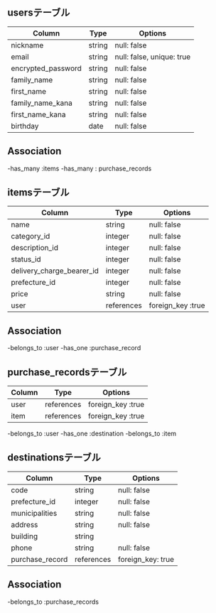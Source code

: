 ## usersテーブル

|Column                     |Type                       |Options                   |
|---------------------------|---------------------------|--------------------------|
|nickname                   |string                     |null: false               |
|email                      |string                     |null: false, unique: true |
|encrypted_password         |string                     |null: false               |
|family_name                |string                     |null: false               |
|first_name                 |string                     |null: false               |
|family_name_kana           |string                     |null: false               |
|first_name_kana            |string                     |null: false               |
|birthday                   |date                       |null: false               |

## Association
-has_many :items
-has_many : purchase_records




## itemsテーブル


|Column                     |Type                       |Options                   |
|---------------------------|---------------------------|--------------------------|
|name                       |string                     |null: false               |
|category_id                |integer                    |null: false               |
|description_id             |integer                    |null: false               |
|status_id                  |integer                    |null: false               |
|delivery_charge_bearer_id  |integer                    |null: false               |
|prefecture_id              |integer                    |null: false               |
|price                      |string                     |null: false               |
|user                       |references                 |foreign_key :true         |

## Association
-belongs_to :user
-has_one :purchase_record



 ## purchase_recordsテーブル

|Column                     |Type                       |Options                   |
|---------------------------|---------------------------|--------------------------|
|user                       |references                 |foreign_key :true         |
|item                       |references                 |foreign_key :true         |

-belongs_to :user
-has_one :destination
-belongs_to :item


## destinationsテーブル

|Column                     |Type                       |Options                   |
|---------------------------|---------------------------|--------------------------|
|code                       |string                     |null: false               |
|prefecture_id              |integer                    |null: false               |
|municipalities             |string                     |null: false
|address                    |string                     |null: false               |
|building                   |string                     |                          |
|phone                      |string                     |null: false               |
|purchase_record            |references                 |foreign_key: true         |

## Association 
-belongs_to :purchase_records
